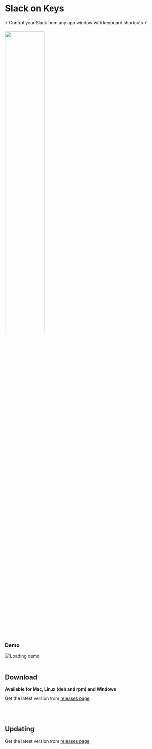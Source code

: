 # Slack on Keys
⚡ Control your Slack from any app window with keyboard shortcuts ⚡


<img src="https://user-images.githubusercontent.com/26523871/232101664-c4520d44-8c76-425d-b00d-2e88773e50f7.png" width="50%"/>

### Demo

<img src="https://user-images.githubusercontent.com/26523871/232178644-0192502f-81b4-4b0b-aea3-7379f6549236.gif" alt="Loading demo" />



<br/>
<br/>

## Download
**Available for Mac, Linux (deb and rpm) and Windows**

Get the latest version from [releases page](https://github.com/yakshaG/slack-on-keys/releases)

<br/>
<br/>


## Updating
Get the latest version from [releases page](https://github.com/yakshaG/slack-on-keys/releases)
